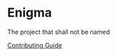 # Enigma
The project that shall not be named

[Contributing Guide](https://github.com/NostalgicNonsense/Enigma/blob/master/Contributing.md)
